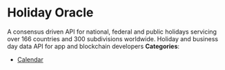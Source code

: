# Holiday Oracle


A consensus driven API for national, federal and public holidays servicing over 166 countries and 300 subdivisions worldwide. Holiday and business day data API for app and blockchain developers
**Categories**:

- [Calendar](https://github/awesome-apis/awesome-apis#calendar)



